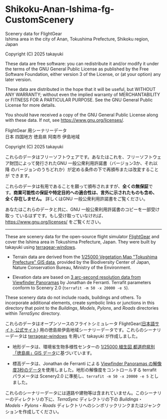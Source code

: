 # Shikoku-Anan-Ishima-fg-CustomScenery
Scenery data for FlightGear  
Ishima area in the city of Anan, Tokushima Prefecture, Shikoku region, Japan

Copyright (C) 2025 takayuki

These data are free software: you can redistribute it and/or modify
it under the terms of the GNU General Public License as published by
the Free Software Foundation, either version 3 of the License, or
(at your option) any later version.

These data are distributed in the hope that it will be useful,
but WITHOUT ANY WARRANTY; without even the implied warranty of
MERCHANTABILITY or FITNESS FOR A PARTICULAR PURPOSE.  See the
GNU General Public License for more details.

You should have received a copy of the GNU General Public License
along with these data.  If not, see <https://www.gnu.org/licenses/>.

FlightGear 用シーナリーデータ  
日本 四国地方 徳島県 阿南市 伊島地域

Copyright (C) 2025 takayuki

これらのデータはフリーソフトウェアです。あなたはこれを、フリーソフトウェ
ア財団によって発行されたGNU 一般公衆利用許諾書（バージョン3か、それ以降
のバージョンのうちどれか）が定める条件の下で再頒布または改変することが
できます。

これらのデータは有用であることを願って頒布されますが、**全くの無保証**で
す。**商業可能性の保証や特定目的への適合性は、言外に示されたものも含め、
全く存在しません。** 詳しくはGNU 一般公衆利用許諾書をご覧ください。

あなたはこれらのデータと共に、GNU 一般公衆利用許諾書のコピーを一部受け取っ
ているはずです。もし受け取っていなければ、
<https://www.gnu.org/licenses/> をご覧ください。

- - -

These are scenery data for the open-source flight simulator [FlightGear](https://www.flightgear.org/) and cover the Ishima area in Tokushima Prefecture, Japan. They were built by takayuki using [terragear-windows](https://github.com/SH-M/terragear-windows/).

- Terrain data are derived from the [1/25000 Vegetation Map "Tokushima Prefecture" GIS data](https://www.biodic.go.jp/trialSystem/EN/info/vg67.html), provided by the Biodiversity Center of Japan, Nature Conservation Bureau, Ministry of the Environment.

- Elevation data are based on [3 arc-second resolution data from Viewfinder Panoramas](http://viewfinderpanoramas.org/Coverage%20map%20viewfinderpanoramas_org3.htm) by Jonathan de Ferranti. Terrafit parameters conform to Scenery 2.0 (`terrafit -m 50 -x 20000 -e 5`).

These scenery data do not include roads, buildings and others. To incorporate additional elements, create symbolic links or junctions in this directory that point to the *Buildings*, *Models*, *Pylons*, and *Roads* directories within *TerraSync* directory.

これらのデータはオープンソースのフライトシミュレータ FlightGear([日本語サイト](http://flightgear.jpn.org/),[公式サイト](https://www.flightgear.org/)) 用の徳島県伊島地域シーナリーデータです。これらのシーナリーデータは [terragear-windows](https://github.com/SH-M/terragear-windows/) を用いて takayuki が作成しました。

- 地形データは、環境省生物多様性センターの [1/25000 植生図 都道府県別「徳島県」GIS データ](http://gis.biodic.go.jp/webgis/sc-025.html?kind=vg67)に基づいています。

- 標高データは、Jonathan de Ferranti による [Viewfinder Panoramas の解像度3秒のデータ](http://viewfinderpanoramas.org/Coverage%20map%20viewfinderpanoramas_org3.htm)を使用しました。地形の解像度をコントロールする terrafit パラメータは Scenery2.0 に準拠し、`terrafit -m 50 -x 20000 -e 5` としました。

これらのシーナリーデータには道路や建物等は含まれていません。このシーナリーのディレクトリの下に、*TerraSync* ディレクトリの下の *Buildings*・*Models*・*Pylons*・*Roads* ディレクトリへのシンボリックリンクまたはジャンクションを作成してください。
